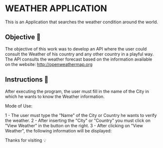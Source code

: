 <h1> WEATHER APPLICATION </h1>

This is an Application that searches the weather condition around the world.

<h2>Objective 🎯</h2>

The objective of this work was to develop an API where the user could consult the Weather of his country and any other country in a playful way.
The API consults the weather forecast based on the information available on the website: <http://openweathermap.org>


<h2>Instructions 📖</h2>

After executing the program, the user must fill in the name of the City in which he wants to know the Weather information.

Mode of Use:

1 - The user must type the "Name" of the City or Country he wants to verify
the weather.
2 - After inserting the "City" or "Country" you must click on "View Weather" in the button on the right.
3 - After clicking on "View Weather", the following information will be displayed:

Thanks for visiting 💡

